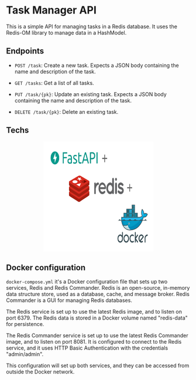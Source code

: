 # Task Manager API

This is a simple API for managing tasks in a Redis database. It uses the Redis-OM library to manage data in a HashModel. 

## Endpoints

* `POST /task`: Create a new task. Expects a JSON body containing the name and description of the task.

* `GET /tasks`: Get a list of all tasks.

* `PUT /task/{pk}`: Update an existing task. Expects a JSON body containing the name and description of the task.

* `DELETE /task/{pk}`: Delete an existing task.

## Techs

<p align="center">
  <img 
    width="300"
    height="300"
    src="docs/picture_1.png"
  >
</p>


## Docker configuration

`docker-compose.yml` it's a Docker configuration file that sets up two services, Redis and Redis Commander. Redis is an open-source, in-memory data structure store, used as a database, cache, and message broker. Redis Commander is a GUI for managing Redis databases.

The Redis service is set up to use the latest Redis image, and to listen on port 6379. The Redis data is stored in a Docker volume named "redis-data" for persistence.

The Redis Commander service is set up to use the latest Redis Commander image, and to listen on port 8081. It is configured to connect to the Redis service, and it uses HTTP Basic Authentication with the credentials "admin/admin".

This configuration will set up both services, and they can be accessed from outside the Docker network.